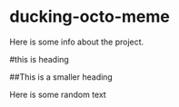 # ducking-octo-meme

Here is some info about the project.

#this is heading

##This is a smaller heading

Here is some random text
